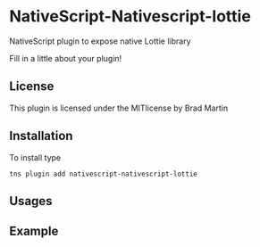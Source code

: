 # NativeScript-Nativescript-lottie
NativeScript plugin to expose native Lottie library

Fill in a little about your plugin!

## License
This plugin is licensed under the MITlicense by Brad Martin

## Installation
To install type

```
tns plugin add nativescript-nativescript-lottie
```

## Usages

## Example

